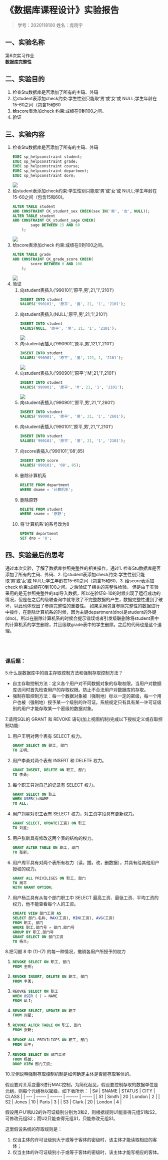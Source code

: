 # 《数据库课程设计》实验报告

> 学号：2020118100  姓名：庞晓宇


## 一、实验名称
第6次实习作业  
**数据库完整性**


## 二、实验目的
1. 检查Stu数据库是否添加了所有的主码、外码
2. 给student表添加check约束:学生性别只能取‘男’或‘女’或 NULL;学生年龄在15-60之间（包含15和60
3. 给score表添加check 约束:成绩在0到100之间。
4. 验证


## 三、实验内容
1. 检查Stu数据库是否添加了所有的主码、外码
    ```sql
    EXEC sp_helpconstraint student;
    EXEC sp_helpconstraint grade;
    EXEC sp_helpconstraint course;
    EXEC sp_helpconstraint department;
    EXEC sp_helpconstraint dorm;
    ```
    ![](imgs/2022-04-24-18-13-52.png)
2. 给student表添加check约束:学生性别只能取‘男’或‘女’或 NULL;学生年龄在15-60之间（包含15和60)。
    ```sql
    ALTER TABLE student
    ADD CONSTRAINT CK_student_sex CHECK(sex IN('男', '女', NULL));
    ALTER TABLE student
    ADD CONSTRAINT CK_student_sage CHECK(
            sage BETWEEN 15 AND 60
        );
    ```
    ![](imgs/2022-04-24-18-14-01.png)
3. 给score表添加check 约束:成绩在0到100之间。
    ```sql
    ALTER TABLE grade
    ADD CONSTRAINT CK_grade_score CHECK(
            score BETWEEN 0 AND 100
        );
    ```
    ![](imgs/2022-04-24-18-14-07.png)
4. 验证
   1. 向student表插入('990101','原平,男',21,'1','2101')
        ```sql
        INSERT INTO student
        VALUES('990101', '原平', '男', 21, '1', '2101');
        ```
   2. 向student表插入(NULL,'原平,男',21,'1',2101')
        ```sql
        INSERT INTO student
        VALUES(NULL, '原平', '男', 21, '1', '2101');
        ```
        ![](imgs/2022-04-24-18-14-18.png)
   3. 向student表插入('990901','原平,男',121,1',2101')
        ```sql
        INSERT INTO student
        VALUES('990901', '原平', '男', 121, 1, '2101');
        ```
        ![](imgs/2022-04-24-18-14-29.png)
   4. 向student表插入('990901','原平';'M',21,'1',2101')
        ```sql
        INSERT INTO student
        VALUES('990901', '原平', 'M', 21, '1', '2101');
        ```
        ![](imgs/2022-04-24-18-14-37.png)
   5. 向student表插入('990901','原平,男',21,'1',2601')
        ```sql
        INSERT INTO student
        VALUES('990901', '原平', '男', 21, '1', '2601');
        ```
   6. 向student表插入('990101','原平,男',21,'1',2101')
        ```sql
        INSERT INTO student
        VALUES('990101', '原平', '男', 21, '1', '2101');
        ```
   7. 向score表插入('990101','08',85)
        ```sql
        INSERT INTO score
        VALUES('990101', '08', 85);
        ```
   8. 删除计算机系
        ```sql
        DELETE FROM department
        WHERE dname = '计算机系';
        ```
   9. 删除原野
        ```sql
        DELETE FROM student
        WHERE sname = '原野';
        ```
   10. 将'计算机系'的系号改为8
        ```sql
        UPDATE department
        SET dno = '8';
        ```


## 四、实验最后的思考
通过本次实验，了解了数据库参照完整性的相关操作，通过1. 检查Stu数据库是否添加了所有的主码、外码、2. 给student表添加check约束:学生性别只能取‘男’或‘女’或 NULL;学生年龄在15-60之间（包含15和60、3. 给score表添加check 约束:成绩在0到100之间。之后验证了相关的完整性检验。
但是由于实验采用的是无参照完整性的sql导入数据，所以在验证8-10的时候出现了运行成功的情况，但是在之后的级联查询中就导致了不完整数据的产生，数据完整性遭到了破坏，以此也体现出了参照完整性的重要性。
如果采用包含参照完整性的数据进行中操作，在删除计算机系的时候，因为主键department(dno)是student的外键(dno)。所以在删除计算机系的时候会提示错误或者引发级联删除将student表中的计算机系的学生删除，并且级联grade表中的学生删除。之后的代码也是这个道理。
<br><br><br><br>

### 课后题：
5.什么是数据库中的自主存取控制方法和强制存取控制方法？
- 自主存取控制方法：定义各个用户对不同数据对象的存取权限。当用户对数据库访问时首先检查用户的存取权限。防止不合法用户对数据库的存取。
- 强制存取控制方法：每一个数据对象被（强制地）标以一定的密级，每一个用户也被（强制地）授予某一个级别的许可证。系统规定只有具有某一许可证级别的用户才能存取某一个密级的数据对象。


7.请用SQL的 GRANT 和 REVOKE 语句(加上视图机制)完成以下授权定义或存取控制功能:
1. 用户王明对两个表有 SELECT 权力。
     ```sql
     GRANT SELECT ON 职工, 部门
     TO 王明;
     ```
2. 用户李勇对两个表有 INSERT 和 DELETE 权力。
     ```sql
     GRANT INSERT, DELETE ON 职工, 部门
     TO 李勇;
     ```
3. 每个职工只对自己的记录有 SELECT 权力。
     ```sql
     GRANT SELECT ON 职工
     WHEN USER()=NAME
     TO ALL;
     ```
4. 用户刘星对职工表有 SELECT 权力，对工资字段具有更新权力。
     ```sql
     GRANT SELECT, UPDATE(工资) ON 职工
     TO 刘星;
     ```
5. 用户张新具有修改这两个表的结构的权力。
     ```sql
     GRANT ALTER TABLE ON 职工, 部门
     TO 张新;
     ```
6. 用户周平具有对两个表所有权力（读，插，改，删数据），并具有给其他用户授权的权力。
     ```sql
     GRANT ALL PRIVILIGES ON 职工, 部门
     TO 周平
     WITH GRANT OPTION;
7. 用户杨兰具有从每个部门职工中 SELECT 最高工资、最低工资、平均工资的权力，他不能查看每个人的工资。
     ```sql
     CREATE VIEW 部门工资 AS
     SELECT 部门.名称, MAX(工资), MIN(工资), AVG(工资)
     FROM 职工, 部门
     WHERE 职工.部门号 = 部门.部门号
     GROUP BY 职工.部门号
     GRANT SELECT ON 部门工资
     TO 杨兰;
     ```


8.把习题 8 中 (1)-(7) 的每一种情况，撤销各用户所授予的权力
1. ```sql
   REVOKE SELECT ON 职工, 部门
   FROM 王明;
   ```
2. ```sql
   REVOKE INSERT, DELETE ON 职工, 部门
   FROM 李勇;
   ```
3. ```sql
   REOVKE SELECT ON 职工
   WHEN USER ( ) = NAME
   FROM ALI;
   ```
4. ```sql
   REVOKE SELECT, UPDATE ON 职工
   FROM 刘星;
   ```
5. ```sql
   REVOKE ALTER TABLE ON 职工, 部门
   FROM 张新;
   ```
6. ```sql
   REVOKE ALL PRIVILIGES ON 职工, 部门
   FROM 周平;
   ```
7. ```sql
   REVOKE SELECT ON 部门工资
   FROM 杨兰;
   DROP VIEW 部门工资;
   ```


10.举例说明强制存取控制机制是如何确定主体是否能存取客体的。
     
假设要对关系变量S进行MAC控制，为简化起见，假设要控制存取的数据单位是
元组，则每个元组标以密级，如下表所示：
| S#  | SNAME | STATUS | CITY   | CLASS |
| --- | ----- | ------ | ------ | ----- |
| S1  | Smith | 20     | London | 2     |
| S2  | Jones | 10     | Paris  | 3     |
| S3  | Clark | 20     | London | 4     |


假设用户U1和U2的许可证级别分别为3和2，则根据规则U1能查得元组S1和S2，可修改元组S2；而U2只能查得元组S1，只能修改元组S1。

这里假设系统的存取规则是：
1. 仅当主体的许可证级别大于或等于客体的密级时，该主体才能读取相应的客体；
2. 仅当主体的许可证级别小于或等于客体的密级时，该主体才能写相应的客体。
